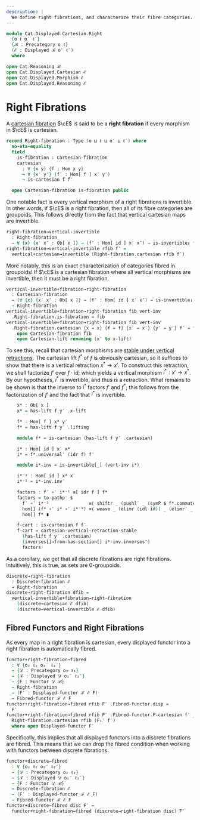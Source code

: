 ```yaml
---
description: |
  We define right fibrations, and characterize their fibre categories.
---
```

<!--
```agda
open import Cat.Displayed.Cartesian.Discrete
open import Cat.Displayed.Functor
open import Cat.Displayed.Base
open import Cat.Prelude

import Cat.Displayed.Cartesian
import Cat.Displayed.Reasoning
import Cat.Displayed.Morphism
import Cat.Reasoning
```
-->

```agda
module Cat.Displayed.Cartesian.Right
  {o ℓ o′ ℓ′}
  {ℬ : Precategory o ℓ}
  (ℰ : Displayed ℬ o′ ℓ′)
  where

open Cat.Reasoning ℬ
open Cat.Displayed.Cartesian ℰ
open Cat.Displayed.Morphism ℰ
open Cat.Displayed.Reasoning ℰ
```

# Right Fibrations

A [cartesian fibration] $\cE$ is said to be a **right fibration** if every
morphism in $\cE$ is cartesian.

[cartesian fibration]: Cat.Displayed.Cartesian.html

```agda
record Right-fibration : Type (o ⊔ ℓ ⊔ o′ ⊔ ℓ′) where
  no-eta-equality
  field
    is-fibration : Cartesian-fibration
    cartesian
      : ∀ {x y} {f : Hom x y}
      → ∀ {x′ y′} (f′ : Hom[ f ] x′ y′)
      → is-cartesian f f′

  open Cartesian-fibration is-fibration public
```

One notable fact is every vertical morphism of a right fibrations is
invertible. In other words, if $\cE$ is a right fibration, then all
of its fibre categories are groupoids. This follows directly from the
fact that vertical cartesian maps are invertible.

```agda
right-fibration→vertical-invertible
  : Right-fibration
  → ∀ {x} {x′ x″ : Ob[ x ]} → (f′ : Hom[ id ] x′ x″) → is-invertible↓ f′
right-fibration→vertical-invertible rfib f′ =
  vertical+cartesian→invertible (Right-fibration.cartesian rfib f′)
```

More notably, this is an exact characterization of categories fibred
in groupoids! If $\cE$ is a cartesian fibration where all vertical
morphisms are invertible, then it must be a right fibration.

```agda
vertical-invertible+fibration→right-fibration
  : Cartesian-fibration
  → (∀ {x} {x′ x″ : Ob[ x ]} → (f′ : Hom[ id ] x′ x″) → is-invertible↓ f′)
  → Right-fibration
vertical-invertible+fibration→right-fibration fib vert-inv
  .Right-fibration.is-fibration = fib
vertical-invertible+fibration→right-fibration fib vert-inv
  .Right-fibration.cartesian {x = x} {f = f} {x′ = x′} {y′ = y′} f′ = f-cart where
    open Cartesian-fibration fib
    open Cartesian-lift renaming (x′ to x-lift)
```

To see this, recall that cartesian morphisms are [stable under
vertical retractions]. The cartesian lift $f^{*}$ of $f$ is obviously
cartesian, so it suffices to show that there is a vertical retraction
$x^{*} \to x'$. To construct this retraction, we shall factorize $f'$
over $f \cdot id$; which yields a vertical morphism $i^{*} : x' \to x^{*}$.
By our hypotheses, $i^{*}$ is invertible, and thus is a retraction.
What remains to be shown is that the inverse to $i^{*}$ factors
$f'$ and $f^{*}$; this follows from the factorization of $f'$ and
the fact that $i^{*}$ is invertible.

[stable under vertical retractions]: Cat.Displayed.Cartesian.html#cartesian-vertical-retraction-stable

```agda
    x* : Ob[ x ]
    x* = has-lift f y′ .x-lift

    f* : Hom[ f ] x* y′
    f* = has-lift f y′ .lifting

    module f* = is-cartesian (has-lift f y′ .cartesian)

    i* : Hom[ id ] x′ x*
    i* = f*.universal′ (idr f) f′

    module i*-inv = is-invertible[_] (vert-inv i*)

    i*⁻¹ : Hom[ id ] x* x′
    i*⁻¹ = i*-inv.inv′

    factors : f′ ∘′ i*⁻¹ ≡[ idr f ] f*
    factors = to-pathp⁻ $
      f′ ∘′ i*⁻¹               ≡⟨ shiftr _ (pushl′ _ (symP $ f*.commutesp (idr f) f′) {q = ap (f ∘_) (sym (idl _))}) ⟩
      hom[] (f* ∘′ i* ∘′ i*⁻¹) ≡⟨ weave _ (elimr (idl id)) _ (elimr′ _ i*-inv.invl′) ⟩
      hom[] f* ∎

    f-cart : is-cartesian f f′
    f-cart = cartesian-vertical-retraction-stable
      (has-lift f y′ .cartesian)
      (inverses[]→from-has-section[] i*-inv.inverses′)
      factors
```

As a corollary, we get that all discrete fibrations are right fibrations.
Intuitively, this is true, as sets are 0-groupoids.

```agda
discrete→right-fibration
  : Discrete-fibration ℰ
  → Right-fibration
discrete→right-fibration dfib =
  vertical-invertible+fibration→right-fibration
    (discrete→cartesian ℰ dfib)
    (discrete→vertical-invertible ℰ dfib)
```

## Fibred Functors and Right Fibrations

As every map in a right fibration is cartesian, every displayed functor
into a right fibration is automatically fibred.

```agda
functor+right-fibration→fibred
  : ∀ {o₂ ℓ₂ o₂′ ℓ₂′}
  → {𝒟 : Precategory o₂ ℓ₂}
  → {ℱ : Displayed 𝒟 o₂′ ℓ₂′}
  → {F : Functor 𝒟 ℬ}
  → Right-fibration
  → (F′ : Displayed-functor ℱ ℰ F)
  → Fibred-functor ℱ ℰ F
functor+right-fibration→fibred rfib F′ .Fibred-functor.disp =
  F′
functor+right-fibration→fibred rfib F′ .Fibred-functor.F-cartesian f′ _ =
  Right-fibration.cartesian rfib (F₁′ f′)
  where open Displayed-functor F′
```

Specifically, this implies that all displayed functors into a discrete
fibrations are fibred. This means that we can drop the fibred condition
when working with functors between discrete fibrations.

```agda
functor+discrete→fibred
  : ∀ {o₂ ℓ₂ o₂′ ℓ₂′}
  → {𝒟 : Precategory o₂ ℓ₂}
  → {ℱ : Displayed 𝒟 o₂′ ℓ₂′}
  → {F : Functor 𝒟 ℬ}
  → Discrete-fibration ℰ
  → (F′ : Displayed-functor ℱ ℰ F)
  → Fibred-functor ℱ ℰ F
functor+discrete→fibred disc F′ =
  functor+right-fibration→fibred (discrete→right-fibration disc) F′
```
